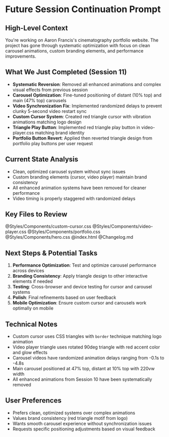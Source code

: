 # Future Session Continuation Prompt

## High-Level Context
You're working on Aaron Francis's cinematography portfolio website. The project has gone through systematic optimization with focus on clean carousel animations, custom branding elements, and performance improvements.

## What We Just Completed (Session 11)
- **Systematic Reversion**: Removed all enhanced animations and complex visual effects from previous session
- **Carousel Optimization**: Fine-tuned positioning of distant (10% top) and main (47% top) carousels
- **Video Synchronization Fix**: Implemented randomized delays to prevent clunky 5-second video restart sync
- **Custom Cursor System**: Created red triangle cursor with vibration animations matching logo design
- **Triangle Play Button**: Implemented red triangle play button in video-player.css matching brand identity
- **Portfolio Button Revert**: Applied then reverted triangle design from portfolio play buttons per user request

## Current State Analysis
- Clean, optimized carousel system without sync issues
- Custom branding elements (cursor, video player) maintain brand consistency
- All enhanced animation systems have been removed for cleaner performance
- Video timing is properly staggered with randomized delays

## Key Files to Review
@Styles/Components/custom-cursor.css
@Styles/Components/video-player.css
@Styles/Components/portfolio.css
@Styles/Components/hero.css
@index.html
@Changelog.md

## Next Steps & Potential Tasks
1. **Performance Optimization**: Test and optimize carousel performance across devices
2. **Branding Consistency**: Apply triangle design to other interactive elements if needed
3. **Testing**: Cross-browser and device testing for cursor and carousel systems
4. **Polish**: Final refinements based on user feedback
5. **Mobile Optimization**: Ensure custom cursor and carousels work optimally on mobile

## Technical Notes
- Custom cursor uses CSS triangles with `border` technique matching logo animation
- Video player triangle uses rotated 90deg triangle with red accent color and glow effects
- Carousel videos have randomized animation delays ranging from -0.1s to -4.8s
- Main carousel positioned at 47% top, distant at 10% top with 220vw width
- All enhanced animations from Session 10 have been systematically removed

## User Preferences
- Prefers clean, optimized systems over complex animations
- Values brand consistency (red triangle motif from logo)
- Wants smooth carousel experience without synchronization issues
- Requests specific positioning adjustments based on visual feedback